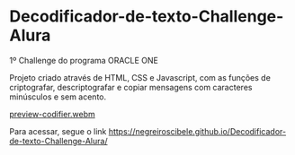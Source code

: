 # Decodificador-de-texto-Challenge-Alura
1º Challenge do programa ORACLE ONE

Projeto criado através de HTML, CSS e Javascript, com as funções de criptografar, descriptografar e copiar mensagens com caracteres minúsculos e sem acento.

[preview-codifier.webm](https://user-images.githubusercontent.com/79282685/216154593-30d53e1c-775d-45f4-b492-ec7d55143b75.webm)

Para acessar, segue o link https://negreiroscibele.github.io/Decodificador-de-texto-Challenge-Alura/
